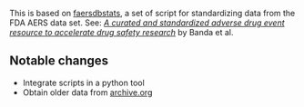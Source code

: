 This is based on
[faersdbstats](https://github.com/ltscomputingllc/faersdbstats), 
a set of script for standardizing data from the FDA AERS data set. See: _[A
curated and standardized adverse drug event resource to accelerate drug safety
research](https://www.ncbi.nlm.nih.gov/pmc/articles/PMC4872271/)_ by Banda et 
al.

## Notable changes
-   Integrate scripts in a python tool
-   Obtain older data from [archive.org](https://archive.org)
